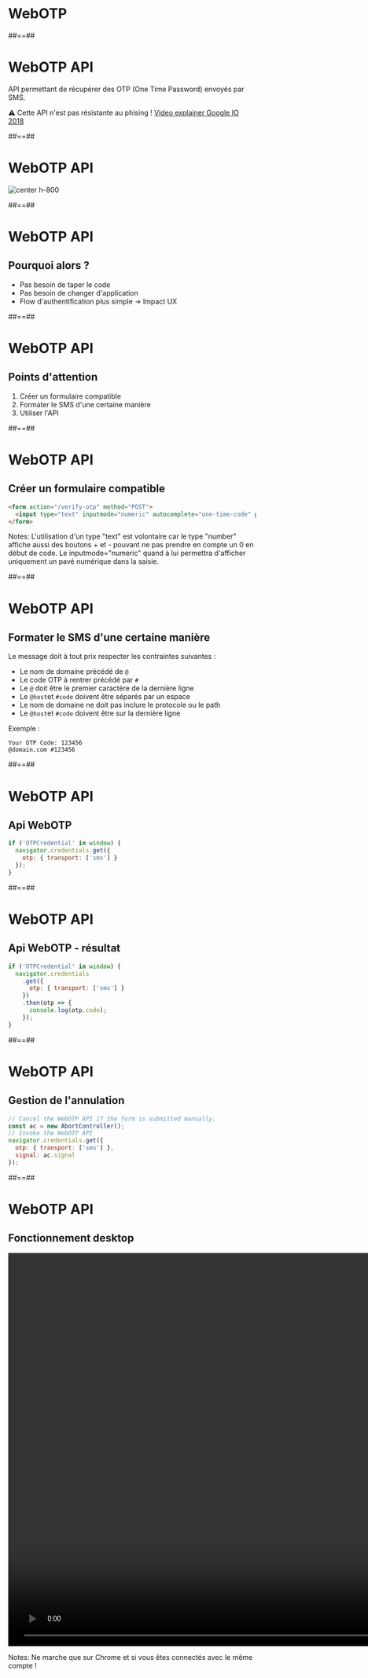 <!-- .slide: class="transition" -->

# WebOTP

##==##

# WebOTP API

API permettant de récupérer des OTP (One Time Password) envoyés par SMS.

⚠ Cette API n'est pas résistante au phising ! [Video explainer Google IO 2018](https://www.youtube.com/watch?v=kGGMgEfSzMw&t=1133s)

##==##

# WebOTP API

![center h-800](./assets/images/webotp.svg)

##==##

# WebOTP API

## Pourquoi alors ?

- Pas besoin de taper le code
- Pas besoin de changer d'application
- Flow d'authentification plus simple -> Impact UX

##==##

# WebOTP API

## Points d'attention

1. Créer un formulaire compatible
2. Formater le SMS d'une certaine manière
3. Utiliser l'API

##==##

# WebOTP API

## Créer un formulaire compatible

```html
<form action="/verify-otp" method="POST">
  <input type="text" inputmode="numeric" autocomplete="one-time-code" pattern="\d{6}" required />
</form>
```

Notes:
L'utilisation d'un type "text" est volontaire car le type "number" affiche aussi des boutons + et - pouvant ne pas prendre en compte un 0 en début de code. Le inputmode="numeric" quand à lui permettra d'afficher uniquement un pavé numérique dans la saisie.

##==##

# WebOTP API

## Formater le SMS d'une certaine manière

Le message doit à tout prix respecter les contraintes suivantes :

- Le nom de domaine précédé de `@`
- Le code OTP à rentrer précédé par `#`
- Le `@` doit être le premier caractère de la dernière ligne
- Le `@host`et `#code` doivent être séparés par un espace
- Le nom de domaine ne doit pas inclure le protocole ou le path
- Le `@host`et `#code` doivent être sur la dernière ligne

Exemple :

```
Your OTP Code: 123456
@domain.com #123456
```

##==##

# WebOTP API

## Api WebOTP

```js
if ('OTPCredential' in window) {
  navigator.credentials.get({
    otp: { transport: ['sms'] }
  });
}
```

##==##

# WebOTP API

## Api WebOTP - résultat

```js
if ('OTPCredential' in window) {
  navigator.credentials
    .get({
      otp: { transport: ['sms'] }
    })
    .then(otp => {
      console.log(otp.code);
    });
}
```

##==##

# WebOTP API

## Gestion de l'annulation

```js
// Cancel the WebOTP API if the form is submitted manually.
const ac = new AbortController();
// Invoke the WebOTP API
navigator.credentials.get({
  otp: { transport: ['sms'] },
  signal: ac.signal
});
```

##==##

# WebOTP API

## Fonctionnement desktop

<video height="800" controls autoplay class="center">
  <source src="./assets/images/webotp-desktop.mp4" type="video/mp4">
</video>

<br>

Notes:
Ne marche que sur Chrome et si vous êtes connectés avec le même compte !

